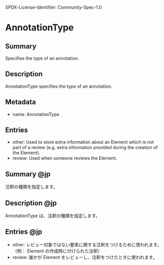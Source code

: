 SPDX-License-Identifier: Community-Spec-1.0

# AnnotationType

## Summary

Specifies the type of an annotation.

## Description

AnnotationType specifies the type of an annotation.

## Metadata

- name: AnnotationType

## Entries

- other: Used to store extra information about an Element which is not part of a review (e.g. extra information provided during the creation of the Element).
- review: Used when someone reviews the Element.

## Summary @jp

注釈の種類を指定します。

## Description @jp

AnnotationType は、注釈の種類を指定します。  

## Entries @jp

- other: レビュー対象ではない要素に関する注釈をつけるために使われます。（例： Element の作成時に付けられた注釈）  
- review: 誰かが Element をレビューし、注釈をつけたときに使われます。  
